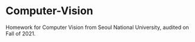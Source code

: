 # Computer-Vision
Homework for Computer Vision from Seoul National University, audited on Fall of 2021.
